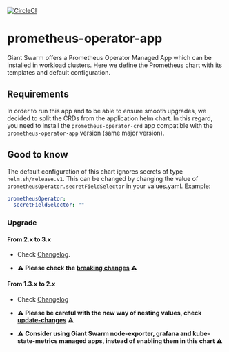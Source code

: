 [![CircleCI](https://circleci.com/gh/giantswarm/prometheus-operator-app.svg?style=shield)](https://circleci.com/gh/giantswarm/prometheus-operator-app)

# prometheus-operator-app

Giant Swarm offers a Prometheus Operator Managed App which can be installed in
workload clusters. Here we define the Prometheus chart with its templates and
default configuration.

## Requirements

In order to run this app and to be able to ensure smooth upgrades, we decided to split the CRDs from the application helm chart.
In this regard, you need to install the `prometheus-operator-crd` app compatible with the `prometheus-operator-app` version (same major version).

## Good to know

The default configuration of this chart ignores secrets of type `helm.sh/release.v1`. This can be changed by changing the value of `prometheusOperator.secretFieldSelector` in your values.yaml. Example:

```yaml
prometheusOperator:
  secretFieldSelector: ""
```

### Upgrade

#### From 2.x to 3.x

* Check [Changelog](https://github.com/giantswarm/prometheus-operator-app/blob/main/CHANGELOG.md).

* **⚠️ Please check the [breaking changes](https://github.com/giantswarm/prometheus-operator-app/changelog/32.x_42.x.md) ⚠️**

#### From 1.3.x to 2.x

* Check [Changelog](https://github.com/giantswarm/prometheus-operator-app/blob/main/CHANGELOG.md)

* **⚠️ Please be careful with the new way of nesting values, check [update-changes](https://github.com/giantswarm/prometheus-operator-app/changelog/23.x_32.x.md) ⚠️**

* **⚠️ Consider using Giant Swarm node-exporter, grafana and kube-state-metrics managed apps, instead of enabling them in this chart ⚠️**
